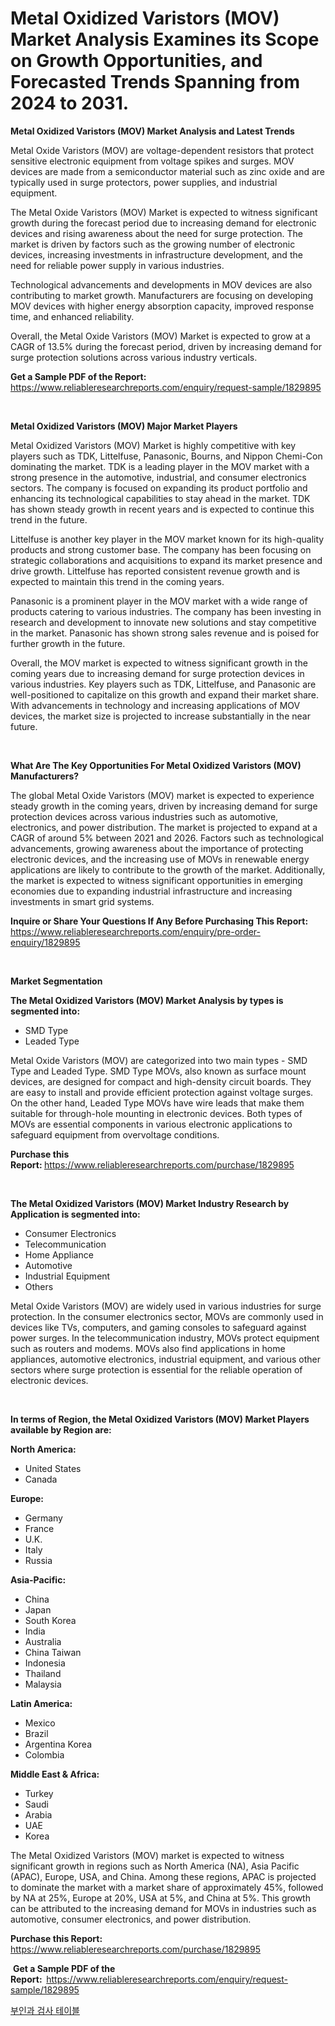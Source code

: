 <p><h1>Metal Oxidized Varistors (MOV) Market Analysis Examines its Scope on Growth Opportunities, and Forecasted Trends Spanning from 2024 to 2031.</h1></p><p><strong>Metal Oxidized Varistors (MOV) Market Analysis and Latest Trends</strong></p>
<p><p>Metal Oxide Varistors (MOV) are voltage-dependent resistors that protect sensitive electronic equipment from voltage spikes and surges. MOV devices are made from a semiconductor material such as zinc oxide and are typically used in surge protectors, power supplies, and industrial equipment.</p><p>The Metal Oxide Varistors (MOV) Market is expected to witness significant growth during the forecast period due to increasing demand for electronic devices and rising awareness about the need for surge protection. The market is driven by factors such as the growing number of electronic devices, increasing investments in infrastructure development, and the need for reliable power supply in various industries.</p><p>Technological advancements and developments in MOV devices are also contributing to market growth. Manufacturers are focusing on developing MOV devices with higher energy absorption capacity, improved response time, and enhanced reliability.</p><p>Overall, the Metal Oxide Varistors (MOV) Market is expected to grow at a CAGR of 13.5% during the forecast period, driven by increasing demand for surge protection solutions across various industry verticals.</p></p>
<p><strong>Get a Sample PDF of the Report:&nbsp;</strong> <a href="https://www.reliableresearchreports.com/enquiry/request-sample/1829895">https://www.reliableresearchreports.com/enquiry/request-sample/1829895</a></p>
<p>&nbsp;</p>
<p><strong>Metal Oxidized Varistors (MOV) Major Market Players</strong></p>
<p><p>Metal Oxidized Varistors (MOV) Market is highly competitive with key players such as TDK, Littelfuse, Panasonic, Bourns, and Nippon Chemi-Con dominating the market. TDK is a leading player in the MOV market with a strong presence in the automotive, industrial, and consumer electronics sectors. The company is focused on expanding its product portfolio and enhancing its technological capabilities to stay ahead in the market. TDK has shown steady growth in recent years and is expected to continue this trend in the future.</p><p>Littelfuse is another key player in the MOV market known for its high-quality products and strong customer base. The company has been focusing on strategic collaborations and acquisitions to expand its market presence and drive growth. Littelfuse has reported consistent revenue growth and is expected to maintain this trend in the coming years.</p><p>Panasonic is a prominent player in the MOV market with a wide range of products catering to various industries. The company has been investing in research and development to innovate new solutions and stay competitive in the market. Panasonic has shown strong sales revenue and is poised for further growth in the future.</p><p>Overall, the MOV market is expected to witness significant growth in the coming years due to increasing demand for surge protection devices in various industries. Key players such as TDK, Littelfuse, and Panasonic are well-positioned to capitalize on this growth and expand their market share. With advancements in technology and increasing applications of MOV devices, the market size is projected to increase substantially in the near future.</p></p>
<p>&nbsp;</p>
<p><strong>What Are The Key Opportunities For Metal Oxidized Varistors (MOV) Manufacturers?</strong></p>
<p><p>The global Metal Oxide Varistors (MOV) market is expected to experience steady growth in the coming years, driven by increasing demand for surge protection devices across various industries such as automotive, electronics, and power distribution. The market is projected to expand at a CAGR of around 5% between 2021 and 2026. Factors such as technological advancements, growing awareness about the importance of protecting electronic devices, and the increasing use of MOVs in renewable energy applications are likely to contribute to the growth of the market. Additionally, the market is expected to witness significant opportunities in emerging economies due to expanding industrial infrastructure and increasing investments in smart grid systems.</p></p>
<p><strong>Inquire or Share Your Questions If Any Before Purchasing This Report:</strong> <a href="https://www.reliableresearchreports.com/enquiry/pre-order-enquiry/1829895">https://www.reliableresearchreports.com/enquiry/pre-order-enquiry/1829895</a></p>
<p>&nbsp;</p>
<p><strong>Market Segmentation</strong></p>
<p><strong>The Metal Oxidized Varistors (MOV) Market Analysis by types is segmented into:</strong></p>
<p><ul><li>SMD Type</li><li>Leaded Type</li></ul></p>
<p><p>Metal Oxide Varistors (MOV) are categorized into two main types - SMD Type and Leaded Type. SMD Type MOVs, also known as surface mount devices, are designed for compact and high-density circuit boards. They are easy to install and provide efficient protection against voltage surges. On the other hand, Leaded Type MOVs have wire leads that make them suitable for through-hole mounting in electronic devices. Both types of MOVs are essential components in various electronic applications to safeguard equipment from overvoltage conditions.</p></p>
<p><strong>Purchase this Report:&nbsp;</strong><a href="https://www.reliableresearchreports.com/purchase/1829895">https://www.reliableresearchreports.com/purchase/1829895</a></p>
<p>&nbsp;</p>
<p><strong>The Metal Oxidized Varistors (MOV) Market Industry Research by Application is segmented into:</strong></p>
<p><ul><li>Consumer Electronics</li><li>Telecommunication</li><li>Home Appliance</li><li>Automotive</li><li>Industrial Equipment</li><li>Others</li></ul></p>
<p><p>Metal Oxide Varistors (MOV) are widely used in various industries for surge protection. In the consumer electronics sector, MOVs are commonly used in devices like TVs, computers, and gaming consoles to safeguard against power surges. In the telecommunication industry, MOVs protect equipment such as routers and modems. MOVs also find applications in home appliances, automotive electronics, industrial equipment, and various other sectors where surge protection is essential for the reliable operation of electronic devices.</p></p>
<p>&nbsp;</p>
<p><strong>In terms of Region, the Metal Oxidized Varistors (MOV) Market Players available by Region are:</strong></p>
<p>
    <p> <strong> North America: </strong>
        <ul>
            <li>United States</li>
            <li>Canada</li>
        </ul>
        </p> 
    <p> <strong> Europe: </strong>
        <ul>
            <li>Germany</li>
            <li>France</li>
            <li>U.K.</li>
            <li>Italy</li>
            <li>Russia</li>
        </ul>
        </p> 
    <p> <strong> Asia-Pacific: </strong>
        <ul>
            <li>China</li>
            <li>Japan</li>
            <li>South Korea</li>
            <li>India</li>
            <li>Australia</li>
            <li>China Taiwan</li>
            <li>Indonesia</li>
            <li>Thailand</li>
            <li>Malaysia</li>
        </ul>
        </p> 
    <p> <strong> Latin America: </strong>
        <ul>
            <li>Mexico</li>
            <li>Brazil</li>
            <li>Argentina Korea</li>
            <li>Colombia</li>
        </ul>
        </p> 
    <p> <strong> Middle East & Africa: </strong>
        <ul>
            <li>Turkey</li>
            <li>Saudi</li>
            <li>Arabia</li>
            <li>UAE</li>
            <li>Korea</li>
        </ul>
    </p>
    </p>
<p><p>The Metal Oxidized Varistors (MOV) market is expected to witness significant growth in regions such as North America (NA), Asia Pacific (APAC), Europe, USA, and China. Among these regions, APAC is projected to dominate the market with a market share of approximately 45%, followed by NA at 25%, Europe at 20%, USA at 5%, and China at 5%. This growth can be attributed to the increasing demand for MOVs in industries such as automotive, consumer electronics, and power distribution.</p></p>
<p><strong>Purchase this Report: </strong><a href="https://www.reliableresearchreports.com/purchase/1829895">https://www.reliableresearchreports.com/purchase/1829895</a></p>
<p>&nbsp;<strong>Get a Sample PDF of the Report:&nbsp;&nbsp;</strong><a href="https://www.reliableresearchreports.com/enquiry/request-sample/1829895">https://www.reliableresearchreports.com/enquiry/request-sample/1829895</a></p>
<p><strong></strong></p>
<p><p><a href="https://github.com/sougarounis/Market-Research-Report-List-3/blob/main/458183012355.md">부인과 검사 테이블</a></p></p>